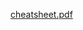 [cheatsheet.pdf](https://github.com/VaradBelwalkar/helpful-tutorials/files/12355856/cheatsheet.pdf)
